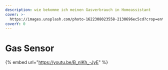 ```yaml
---
description: wie bekomme ich meinen Gasverbrauch in Homeassistant
cover: >-
  https://images.unsplash.com/photo-1622308023558-2130696ec5cd?crop=entropy&cs=tinysrgb&fm=jpg&ixid=MnwxOTcwMjR8MHwxfHNlYXJjaHwxfHxnYXN8ZW58MHx8fHwxNjYzNDA2MDUw&ixlib=rb-1.2.1&q=80
coverY: 0
---
```


# Gas Sensor

{% embed url="https://youtu.be/B_nlKh_-JyE" %}
